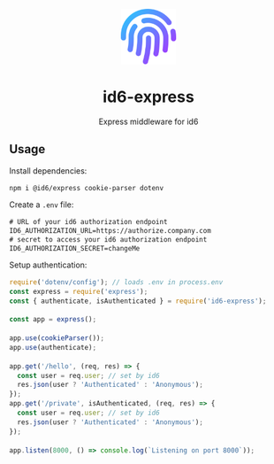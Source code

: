 <p align="center">
  <a href="https://id6.io">
    <img alt="id6-logo" src="https://raw.githubusercontent.com/id6/id6-brand/latest/logo/id6-logo-purple.svg" width="100"/>
  </a>
</p>
<h1 align="center">id6-express</h1>
<p align="center">Express middleware for id6</p>

## Usage

Install dependencies:

```
npm i @id6/express cookie-parser dotenv
```

Create a `.env` file:

```dotenv
# URL of your id6 authorization endpoint
ID6_AUTHORIZATION_URL=https://authorize.company.com
# secret to access your id6 authorization endpoint
ID6_AUTHORIZATION_SECRET=changeMe
```

Setup authentication:

```js
require('dotenv/config'); // loads .env in process.env
const express = require('express');
const { authenticate, isAuthenticated } = require('id6-express');

const app = express();

app.use(cookieParser());
app.use(authenticate);

app.get('/hello', (req, res) => {
  const user = req.user; // set by id6
  res.json(user ? 'Authenticated' : 'Anonymous');
});
app.get('/private', isAuthenticated, (req, res) => {
  const user = req.user; // set by id6
  res.json(user ? 'Authenticated' : 'Anonymous');
});

app.listen(8000, () => console.log(`Listening on port 8000`));
```
